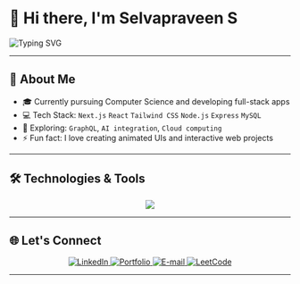 # 👋 Hi there, I'm Selvapraveen S

<img src="https://readme-typing-svg.demolab.com?font=Fira+Code&size=24&pause=1000&center=true&vCenter=true&width=435&lines=Full-Stack+Developer;Open+Source+Contributor;Lifelong+Learner" alt="Typing SVG" />

---

## 🚀 About Me

- 🎓 Currently pursuing Computer Science and developing full-stack apps  
- 💻 Tech Stack: `Next.js` `React` `Tailwind CSS` `Node.js` `Express` `MySQL`  
- 🌱 Exploring: `GraphQL`, `AI integration`, `Cloud computing`  
- ⚡ Fun fact: I love creating animated UIs and interactive web projects  

---

## 🛠️ Technologies & Tools

<p align="center">
  <img src="https://skillicons.dev/icons?i=nextjs,react,tailwind,nodejs,express,mysql,ts,js,html,css,git,github,figma" />
</p>

---

## 🌐 Let's Connect

<p align="center">
  <a href="https://www.linkedin.com/in/your-link" target="_blank">
    <img src="https://img.shields.io/badge/LinkedIn-%230077B5?style=for-the-badge&logo=linkedin&logoColor=white" alt="LinkedIn" />
  </a>
  <a href="https://yourportfolio.com" target="_blank">
    <img src="https://img.shields.io/badge/Portfolio-%232C2C2C?style=for-the-badge&logo=github&logoColor=white" alt="Portfolio" />
  </a>
  <a href="mailto:yourmail@example.com">
    <img src="https://img.shields.io/badge/Email-D14836?style=for-the-badge&logo=gmail&logoColor=white" alt="E-mail" />
  </a>
  <a href="[https://leetcode.com/your-leetcode-username/](https://leetcode.com/u/SELVAPRAVEEN_S/)" target="_blank">
    <img src="https://img.shields.io/badge/LeetCode-%23FFA116?style=for-the-badge&logo=LeetCode&logoColor=black" alt="LeetCode" />
  </a>
</p>


---

